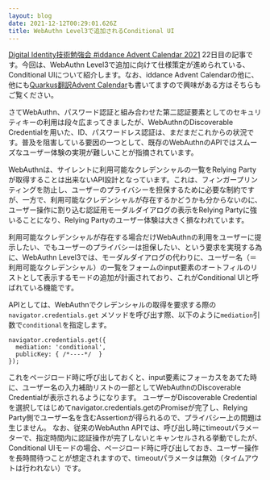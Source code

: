 ```yaml
---
layout: blog
date: 2021-12-12T00:29:01.626Z
title: WebAuthn Level3で追加されるConditional UI
---
```

[Digital Identity技術勉強会 #iddance Advent Calendar 2021](https://qiita.com/advent-calendar/2021/iddance) 22日目の記事です。今回は、WebAuthn Level3で追加に向けて仕様策定が進められている、Conditional UIについて紹介します。なお、iddance Advent Calendarの他に、他にも[Quarkus翻訳Advent Calendar](https://qiita.com/advent-calendar/2021/quarkusio)も書いてますので興味がある方はそちらもご覧ください。

さてWebAuthn、パスワード認証と組み合わせた第二認証要素としてのセキュリティキーの利用は段々広まってきましたが、WebAuthnのDiscoverable Credentialを用いた、ID、パスワードレス認証は、まだまだこれからの状況です。普及を阻害している要因の一つとして、既存のWebAuthnのAPIではスムーズなユーザー体験の実現が難しいことが指摘されています。

WebAuthnは、サイレントに利用可能なクレデンシャルの一覧をRelying Partyが取得することは出来ないAPI設計となっています。これは、フィンガープリンティングを防止し、ユーザーのプライバシーを担保するために必要な制約ですが、一方で、利用可能なクレデンシャルが存在するかどうかも分からないのに、ユーザー操作に割り込む認証用モーダルダイアログの表示をRelying Partyに強いることになり、Relying Partyのユーザー体験は大きく損なわれています。

利用可能なクレデンシャルが存在する場合だけWebAuthnの利用をユーザーに提示したい、でもユーザーのプライバシーは担保したい、という要求を実現する為に、WebAuthn Level3では、モーダルダイアログの代わりに、ユーザー名（＝利用可能なクレデンシャル）の一覧をフォームのinput要素のオートフィルのリストとして表示するモードの追加が計画されており、これがConditional UIと呼ばれている機能です。

APIとしては、WebAuthnでクレデンシャルの取得を要求する際の `navigator.credentials.get` メソッドを呼び出す際、以下のように`mediation`引数で`conditional`を指定します。

```
navigator.credentials.get({
  mediation: 'conditional',
  publicKey: { /*----*/  }
});
```

これをページロード時に呼び出しておくと、input要素にフォーカスをあてた時に、ユーザー名の入力補助リストの一部としてWebAuthnのDiscoverable Credentialが表示されるようになります。
ユーザーがDiscoverable Credentialを選択してはじめてnavigator.credentials.getのPromiseが完了し、Relying Party側でユーザー名を含むAssertionが得られるので、プライバシー上の問題は生じません。
なお、従来のWebAuthn APIでは、呼び出し時にtimeoutパラメーターで、指定時間内に認証操作が完了しないとキャンセルされる挙動でしたが、Conditional UIモードの場合、ページロード時に呼び出しておき、ユーザー操作を長時間待つことが想定されますので、timeoutパラメータは無効（タイムアウトは行われない）です。